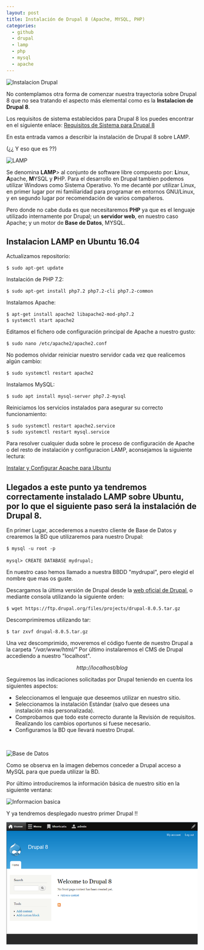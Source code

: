 ```yaml
---
layout: post
title: Instalación de Drupal 8 (Apache, MYSQL, PHP)
categories:
  - github
  - drupal
  - lamp
  - php
  - mysql
  - apache
---
```


![Instalacion Drupal](/images/Instalacion_LAMP_Drupal8.png)

No contemplamos otra forma de comenzar nuestra trayectoria sobre Drupal 8 que no sea tratando el aspecto más elemental como es la **Instalacion de Drupal 8**.

Los requisitos de sistema establecidos para Drupal 8 los puedes encontrar en el siguiente enlace:
 [Requisitos de Sistema para Drupal 8](https://www.drupal.org/docs/8/system-requirements)

En esta entrada vamos a describir la instalación de Drupal 8 sobre LAMP.

(¿¿ Y eso que es ??)

![LAMP](/images/lamp-ubuntu16.04.jpg)

<p>Se denomina <b>LAMP</b>> al conjunto de software libre compuesto por: <b>L</b>inux, <b>A</b>pache, <b>M</b>YSQL y <b>P</b>HP.
Para el desarrollo en Drupal tambien podemos utilizar Windows como Sistema Operativo. Yo me decanté por utilizar Linux, en primer lugar por mi familiaridad para programar en entornos GNU/Linux, y en segundo lugar por recomendación de varios compañeros.

Pero donde no cabe duda es que necesitaremos <b>PHP</b> ya que es el lenguaje utilizado internamente por Drupal; un <b>servidor web</b>, en nuestro caso Apache; y un motor de <b>Base de Datos</b>, MYSQL.
</p>

## Instalacion LAMP en Ubuntu 16.04

Actualizamos repositorio:

    $ sudo apt-get update

Instalación de PHP 7.2:

    $ sudo apt-get install php7.2 php7.2-cli php7.2-common


Instalamos Apache:

    $ apt-get install apache2 libapache2-mod-php7.2
    $ systemctl start apache2

Editamos el fichero ode configuración principal de Apache a nuestro gusto:

    $ sudo nano /etc/apache2/apache2.conf

No podemos olvidar reiniciar nuestro servidor cada vez que realicemos algún cambio:

    $ sudo systemctl restart apache2


Instalamos MySQL:

    $ sudo apt install mysql-server php7.2-mysql

Reiniciamos los servicios instalados para asegurar su correcto funcionamiento:

    $ sudo systemctl restart apache2.service
    $ sudo systemctl restart mysql.service



Para resolver cualquier duda sobre le proceso de configuración de Apache o del resto de instalación y configuracion LAMP, aconsejamos la siguiente lectura:

[Instalar y Configurar Apache para Ubuntu](https://www.vozidea.com/instalar-servidor-apache-ubuntu)
<br>

## Llegados a este punto ya tendremos correctamente instalado LAMP sobre Ubuntu, por lo que el siguiente paso será la instalación de Drupal 8.

En primer Lugar, accederemos a nuestro cliente de Base de Datos y crearemos la BD que utilizaremos para nuestro Drupal:

    $ mysql -u root -p

    mysql> CREATE DATABASE mydrupal;

En nuestro caso hemos llamado a nuestra BBDD "mydrupal", pero elegid el nombre que mas os guste.


Descargamos la última versión de Drupal desde la [web oficial de Drupal](https://www.drupal.org/), o mediante consola utilizando la siguiente orden:

    $ wget https://ftp.drupal.org/files/projects/drupal-8.0.5.tar.gz

Descomprimiremos utilizando tar:

    $ tar zxvf drupal-8.0.5.tar.gz

Una vez descomprimido, moveremos el código fuente de nuestro Drupal a la carpeta *"/var/www/html/"*
Por último instalaremos el CMS de Drupal accediendo a nuestro "localhost".

   *<center>http://localhost/blog</center>*

Seguiremos las indicaciones solicitadas por Drupal teniendo en cuenta los siguientes aspectos:

* Seleccionamos el lenguaje que deseemos utilizar en nuestro sitio.
* Seleccionamos la instalación Estándar (salvo que desees una instalación más personalizada).
* Comprobamos que todo este correcto durante la Revisión de requisitos. Realizando los cambios oportunos si fuese necesario.
* Configuramos la BD que llevará nuestro Drupal.
<br>

![Base de Datos](/images/drupal_bbdd.png)

Como se observa en la imagen debemos conceder a Drupal acceso a MySQL para que pueda utilizar la BD.

Por último introduciremos la información básica de nuestro sitio en la siguiente ventana:
<br>

![Informacion basica](/images/drupal_config_sitio.png)

Y ya tendremos desplegado nuestro primer Drupal !!
<br>

![Portada página Drupal](/images/portada-drupal.png)

<script id="dsq-count-scr" src="//riloto8-github-io.disqus.com/count.js" async></script>